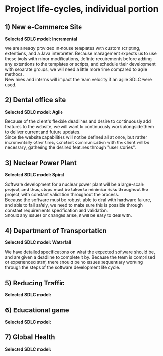 # Project life-cycles, individual portion

## 1) New e-Commerce Site
**Selected SDLC model: Incremental**

We are already provided in-house templates with custom scripting, extentions, and a Java interpreter. Because management expects us to use these tools with minor modifications, 
definte requirements before adding any extentions to the templates or scripts, and schedule their development with separate groups, we will need a little more time compared to agile methods. <br>
New hires and interns will impact the team velocity if an agile SDLC were used.

## 2) Dental office site
**Selected SDLC model: Agile**

Because of the client's flexible deadlines and desire to continuously add features to the website, we will want to continuously work alongside them to deliver current and future updates. <br>
Since the website capabilities will not be defined all at once, but rather incrementally other time, constant communication with the client will be necessary, gathering the desired features through "user stories".

## 3) Nuclear Power Plant
**Selected SDLC model: Spiral**

Software development for a nuclear power plant will be a large-scale project, and thus, steps must be taken to minimize risks throughout the project, with constant validation throughout the process. <br>
Because the software must be robust, able to deal with hardware failure, and able to fail safely, we need to make sure this is possible through constant requirements specification and validation. <br>
Should any issues or changes arise, it will be easy to deal with.

## 4) Department of Transportation
**Selected SDLC model: Waterfall**

We have detailed specifications on what the expected software should be, and are given a deadline to complete it by. Because the team is comprised of experienced staff, there should be no issues sequentially working <br>
through the steps of the software development life cycle.

## 5) Reducing Traffic
**Selected SDLC model:**

## 6) Educational game
**Selected SDLC model:**

## 7) Global Health
**Selected SDLC model:**
